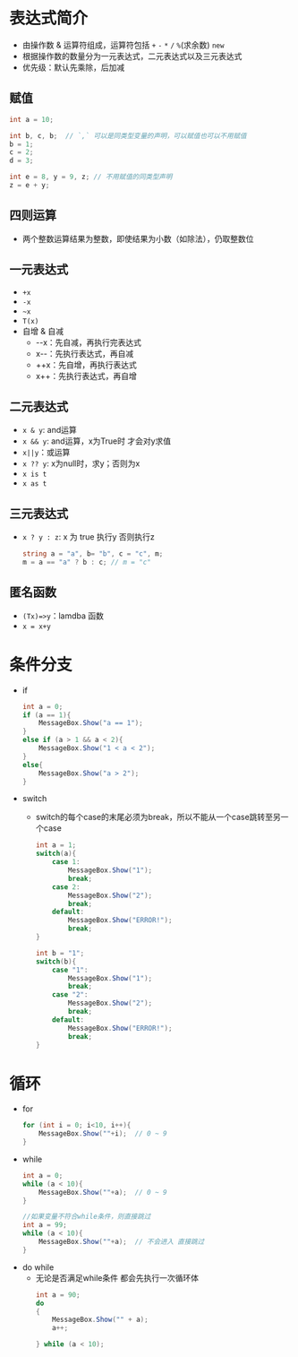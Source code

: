 # 表达式简介
* 由操作数 & 运算符组成，运算符包括 `+` `-` `*` `/` `%`(求余数) `new`
* 根据操作数的数量分为一元表达式，二元表达式以及三元表达式
* 优先级：默认先乘除，后加减

## 赋值

```cs
int a = 10;

int b, c, b;  // `,` 可以是同类型变量的声明，可以赋值也可以不用赋值
b = 1;
c = 2;
d = 3;

int e = 8, y = 9, z; // 不用赋值的同类型声明
z = e + y;
```

## 四则运算
* 两个整数运算结果为整数，即使结果为小数（如除法），仍取整数位

## 一元表达式
* `+x`
* `-x`
* `~x`
* `T(x)`
* 自增 & 自减
  * --x：先自减，再执行完表达式
  * x--：先执行表达式，再自减
  * ++x：先自增，再执行表达式
  * x++：先执行表达式，再自增

## 二元表达式
* `x & y`: and运算
* `x && y`: and运算，x为True时 才会对y求值
* `x||y`：或运算
* `x ?? y`: x为null时，求y；否则为x
* `x is t`
* `x as t`

## 三元表达式
* `x ? y : z`: x 为 true 执行y 否则执行z
    ```cs
    string a = "a", b= "b", c = "c", m;
    m = a == "a" ? b : c; // m = "c"
    ```

## 匿名函数
* `(Tx)=>y`：lamdba 函数
* `x = x+y`

# 条件分支
* if

    ```cs
    int a = 0;
    if (a == 1){
        MessageBox.Show("a == 1");
    }
    else if (a > 1 && a < 2){
        MessageBox.Show("1 < a < 2");
    }
    else{
        MessageBox.Show("a > 2");
    }
    ```
* switch
    * switch的每个case的末尾必须为break，所以不能从一个case跳转至另一个case
        ```cs
        int a = 1;
        switch(a){
            case 1:
                MessageBox.Show("1");
                break;
            case 2:
                MessageBox.Show("2");
                break;
            default:
                MessageBox.Show("ERROR!");
                break;
        }

        int b = "1";
        switch(b){
            case "1":
                MessageBox.Show("1");
                break;
            case "2":
                MessageBox.Show("2");
                break;
            default:
                MessageBox.Show("ERROR!");
                break;
        }
        ```

# 循环
* for
  ```cs
  for (int i = 0; i<10, i++){
      MessageBox.Show(""+i);  // 0 ~ 9
  }
  ```
* while
  ```cs
  int a = 0;
  while (a < 10){
      MessageBox.Show(""+a);  // 0 ~ 9
  }

  //如果变量不符合while条件，则直接跳过
  int a = 99;
  while (a < 10){
      MessageBox.Show(""+a);  // 不会进入 直接跳过
  }
  ```
* do while
  * 无论是否满足while条件 都会先执行一次循环体
    ```cs
    int a = 90;
    do
    {
        MessageBox.Show("" + a);
        a++;

    } while (a < 10);
    ```


